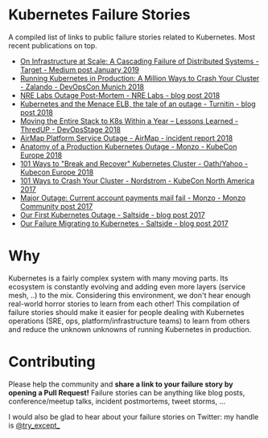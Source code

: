 # Kubernetes Failure Stories

A compiled list of links to public failure stories related to Kubernetes.
Most recent publications on top.

* [On Infrastructure at Scale: A Cascading Failure of Distributed Systems - Target - Medium post January 2019](https://medium.com/@daniel.p.woods/on-infrastructure-at-scale-a-cascading-failure-of-distributed-systems-7cff2a3cd2df)
* [Running Kubernetes in Production: A Million Ways to Crash Your Cluster - Zalando - DevOpsCon Munich 2018](https://www.slideshare.net/try_except_/running-kubernetes-in-production-a-million-ways-to-crash-your-cluster-devopscon-munich-2018)
* [NRE Labs Outage Post-Mortem - NRE Labs - blog post 2018](https://keepingitclassless.net/2018/12/december-4---nre-labs-outage-post-mortem/)
* [Kubernetes and the Menace ELB, the tale of an outage - Turnitin - blog post 2018](https://itnext.io/kubernetes-and-the-menace-elb-the-tale-of-an-outage-c00bef678fc0)
* [Moving the Entire Stack to K8s Within a Year – Lessons Learned - ThredUP - DevOpsStage 2018](https://www.youtube.com/watch?v=tA8Sr3Nsx1I)
* [AirMap Platform Service Outage - AirMap - incident report 2018](https://www.airmap.com/incident-180719/)
* [Anatomy of a Production Kubernetes Outage - Monzo - KubeCon Europe 2018](https://www.youtube.com/watch?v=OUYTNywPk-s)
* [101 Ways to "Break and Recover" Kubernetes Cluster - Oath/Yahoo - Kubecon Europe 2018](https://www.youtube.com/watch?v=likHm-KHGWQ)
* [101 Ways to Crash Your Cluster - Nordstrom - KubeCon North America 2017](https://www.youtube.com/watch?v=xZO9nx6GBu0)
* [Major Outage: Current account payments mail fail - Monzo - Monzo Community post 2017](https://community.monzo.com/t/resolved-current-account-payments-may-fail-major-outage-27-10-2017/26296/95)
* [Our First Kubernetes Outage - Saltside - blog post 2017](https://engineering.saltside.se/our-first-kubernetes-outage-c6b9249cfd3a)
* [Our Failure Migrating to Kubernetes - Saltside - blog post 2017](https://engineering.saltside.se/our-failure-migrating-to-kubernetes-25c28e6dd604)


# Why

Kubernetes is a fairly complex system with many moving parts.
Its ecosystem is constantly evolving and adding even more layers (service mesh, ..) to the mix.
Considering this environment, we don't hear enough real-world horror stories to learn from each other!
This compilation of failure stories should make it easier for people dealing with Kubernetes operations (SRE, ops, platform/infrastructure teams) to
learn from others and reduce the unknown unknowns of running Kubernetes in production.


# Contributing

Please help the community and **share a link to your failure story by opening a Pull Request!**
Failure stories can be anything like blog posts, conference/meetup talks, incident postmortems, tweet storms, ...

I would also be glad to hear about your failure stories on Twitter: my handle is [@try_except_](https://twitter.com/try_except_)
